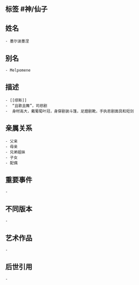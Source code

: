 ## 标签  #神/仙子
## 姓名
	- 墨尔波墨涅
## 别名
	- Melpomene
## 描述
	- [[缪斯]]
	-  “且歌且舞”，司悲剧
	-  身材高大，戴葡萄叶冠，身穿剧装斗篷，足蹬剧靴，手执悲剧面具和短剑
## 亲属关系
	- 父亲
	- 母亲
	- 兄弟姐妹
	- 子女
	- 配偶
## 重要事件
	-
## 不同版本
	-
## 艺术作品
	-
## 后世引用
	-
